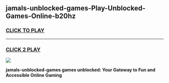 
## jamals-unblocked-games-Play-Unblocked-Games-Online-b20hz
<h3>
<a href="https://premium76.site?title=jamals-unblocked-games&ref=25A">CLICK TO PLAY</a></h3>
<hr>

<h3>
<a href="https://premium76.site?title=jamals-unblocked-games&ref=25A">CLICK 2 PLAY</a>
  
</h3>

<a href="https://premium76.site?title=jamals-unblocked-games&ref=25A"><img src="https://clearcache.store/games.png"></a>


**jamals-unblocked-games games unblocked: Your Gateway to Fun and Accessible Online Gaming**
